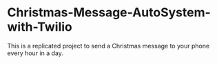 # Christmas-Message-AutoSystem-with-Twilio
This is a replicated project to send a Christmas message to your phone every hour in a day.
